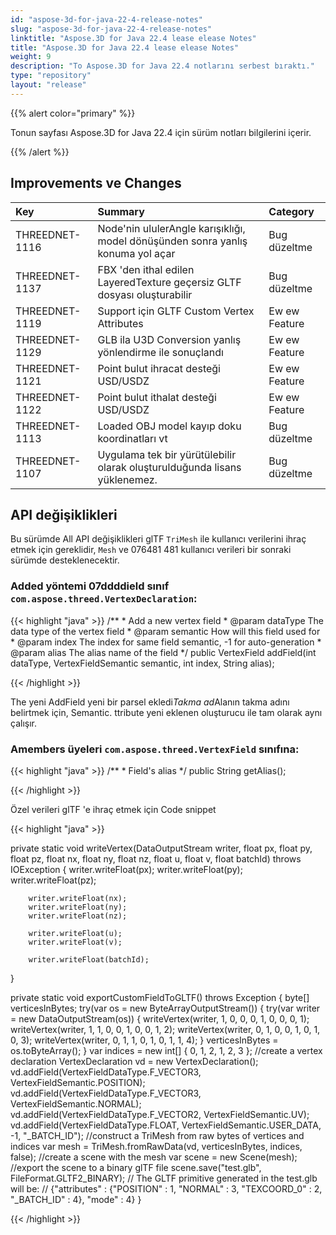 ```yaml
---
id: "aspose-3d-for-java-22-4-release-notes"
slug: "aspose-3d-for-java-22-4-release-notes"
linktitle: "Aspose.3D for Java 22.4 lease elease Notes"
title: "Aspose.3D for Java 22.4 lease elease Notes"
weight: 9
description: "To Aspose.3D for Java 22.4 notlarını serbest bıraktı."
type: "repository"
layout: "release"
---
```

{{% alert color="primary" %}}

Tonun sayfası Aspose.3D for Java 22.4 için sürüm notları bilgilerini içerir.

{{% /alert %}}
## **Improvements ve Changes**

|**Key**|**Summary**|**Category**|
|:- |:- |:- |
|THREEDNET-1116 |Node'nin ululerAngle karışıklığı, model dönüşünden sonra yanlış konuma yol açar|Bug düzeltme|
|THREEDNET-1137 |FBX 'den ithal edilen LayeredTexture geçersiz GLTF dosyası oluşturabilir|Bug düzeltme|
|THREEDNET-1119 |Support için GLTF Custom Vertex Attributes|Ew ew Feature|
|THREEDNET-1129 |GLB ila U3D Conversion yanlış yönlendirme ile sonuçlandı|Ew ew Feature|
|THREEDNET-1121 |Point bulut ihracat desteği USD/USDZ|Ew ew Feature|
|THREEDNET-1122 |Point bulut ithalat desteği USD/USDZ|Ew ew Feature|
|THREEDNET-1113 |Loaded OBJ model kayıp doku koordinatları vt|Bug düzeltme|
|THREEDNET-1107 |Uygulama tek bir yürütülebilir olarak oluşturulduğunda lisans yüklenemez.|Bug düzeltme|


## API değişiklikleri ##


Bu sürümde All API değişiklikleri glTF `TriMesh` ile kullanıcı verilerini ihraç etmek için gereklidir, `Mesh` ve 076481 481 kullanıcı verileri bir sonraki sürümde desteklenecektir.


### Added yöntemi 07ddddield sınıf `com.aspose.threed.VertexDeclaration`:

{{< highlight "java" >}}
    /**
     * Add a new vertex field
     * @param dataType The data type of the vertex field
     * @param semantic How will this field used for
     * @param index The index for same field semantic, -1 for auto-generation
     * @param alias The alias name of the field
     */
    public VertexField addField(int dataType, VertexFieldSemantic semantic, int index, String alias);

{{< /highlight >}}

The yeni AddField yeni bir parsel ekledi*Takma ad*Alanın takma adını belirtmek için, Semantic. ttribute yeni eklenen oluşturucu ile tam olarak aynı çalışır.


### Amembers üyeleri `com.aspose.threed.VertexField` sınıfına:

{{< highlight "java" >}}
    /**
     * Field's alias 
     */
    public String getAlias();

{{< /highlight >}}




Özel verileri glTF 'e ihraç etmek için Code snippet

{{< highlight "java" >}}

private static void writeVertex(DataOutputStream writer,
                                float px, float py, float pz,
                                float nx, float ny, float nz,
                                float u, float v,
                                float batchId)
        throws IOException
{
        writer.writeFloat(px);
        writer.writeFloat(py);
        writer.writeFloat(pz);

        writer.writeFloat(nx);
        writer.writeFloat(ny);
        writer.writeFloat(nz);

        writer.writeFloat(u);
        writer.writeFloat(v);

        writer.writeFloat(batchId);
}

private static void exportCustomFieldToGLTF()
        throws Exception
{
        byte[] verticesInBytes;
        try(var os = new ByteArrayOutputStream())
        {
            try(var writer = new DataOutputStream(os)) {
                writeVertex(writer, 1, 0, 0, 0, 1, 0, 0, 0, 1);
                writeVertex(writer, 1, 1, 0, 0, 1, 0, 0, 1, 2);
                writeVertex(writer, 0, 1, 0, 0, 1, 0, 1, 0, 3);
                writeVertex(writer, 0, 1, 1, 0, 1, 0, 1, 1, 4);
            }
            verticesInBytes = os.toByteArray();
        }
        var indices = new int[]
        {
                0, 1, 2,
                1, 2, 3
        };
        //create a vertex declaration
        VertexDeclaration vd = new VertexDeclaration();
        vd.addField(VertexFieldDataType.F_VECTOR3, VertexFieldSemantic.POSITION);
        vd.addField(VertexFieldDataType.F_VECTOR3, VertexFieldSemantic.NORMAL);
        vd.addField(VertexFieldDataType.F_VECTOR2, VertexFieldSemantic.UV);
        vd.addField(VertexFieldDataType.FLOAT, VertexFieldSemantic.USER_DATA, -1, "_BATCH_ID");
        //construct a TriMesh from raw bytes of vertices and indices
        var mesh = TriMesh.fromRawData(vd, verticesInBytes, indices, false);
        //create a scene with the mesh
        var scene = new Scene(mesh);
        //export the scene to a binary glTF file
        scene.save("test.glb", FileFormat.GLTF2_BINARY);
        // The GLTF primitive generated in the test.glb will be:
        // {"attributes" : {"POSITION" : 1, "NORMAL" : 3, "TEXCOORD_0" : 2, "_BATCH_ID" : 4}, "mode" : 4}
}



{{< /highlight >}}

